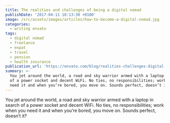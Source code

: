 ```yaml
---
title: The realities and challenges of being a digital nomad
publishDate: '2017-04-11 18:13:30 +0100'
image: /src/assets/images/articles/how-to-become-a-digital-nomad.jpg
categories:
  - writing envato
tags:
  - digital nomad
  - freelance
  - expat
  - travel
  - pension
  - health insurance
publication_url: 'https://envato.com/blog/realities-challenges-digital-nomad/'
summary: >-
  You jet around the world, a road and sky warrior armed with a laptop in search
  of a power socket and decent WiFi. No ties, no responsibilities; work when you
  need it and when you’re bored, you move on. Sounds perfect, doesn’t it?
---
```


You jet around the world, a road and sky warrior armed with a laptop in search of a power socket and decent WiFi. No ties, no responsibilities; work when you need it and when you’re bored, you move on. Sounds perfect, doesn’t it?
